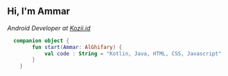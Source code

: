 
<h2> Hi, I'm Ammar</h2>


<p><em>Android Developer at <a href="https://www.kozii.id/">Kozii.id</a>
  
</em></p>


```kotlin
  companion object {
        fun start(Ammar: AlGhifary) {
            val code : String = "Kotlin, Java, HTML, CSS, Javascript"
        }
    }
```

